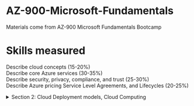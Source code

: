 # AZ-900-Microsoft-Fundamentals
Materials come from AZ-900 Microsoft Fundamentals Bootcamp

# Skills measured
Describe cloud concepts (15-20%)  
Describe core Azure services (30-35%)  
Describe security, privacy, compliance, and trust (25-30%)  
Describe Azure pricing Service Level Agreements, and Lifecycles (20-25%)  

<details>
<summary>Section 2: Cloud Deployment models, Cloud Computing</summary>

[basis](images/1-cloud-computing/1-cloud-computing.png)
[basis](images/1-cloud-computing/2-difference.png)
[basis](images/1-cloud-computing/3-azure-public-cloud-advantages.png)
[basis](images/1-cloud-computing/4-azure-public-cloud-disadvantages.png)
[basis](images/1-cloud-computing/5-azure-private-cloud-advantages.png)
[basis](images/1-cloud-computing/6-azure-hybrid-cloud-advantages.png)

</details>

